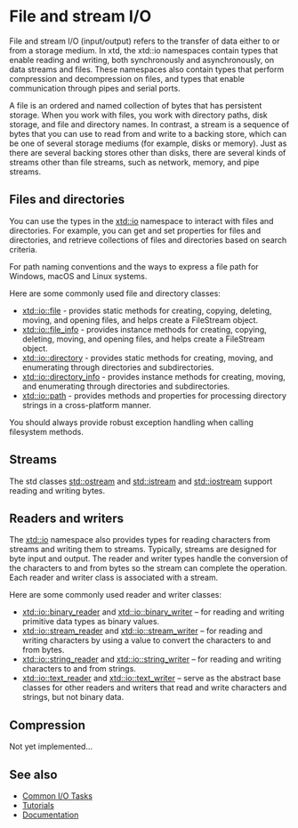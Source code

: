 # File and stream I/O

File and stream I/O (input/output) refers to the transfer of data either to or from a storage medium. In xtd, the xtd::io namespaces contain types that enable reading and writing, both synchronously and asynchronously, on data streams and files. These namespaces also contain types that perform compression and decompression on files, and types that enable communication through pipes and serial ports.

A file is an ordered and named collection of bytes that has persistent storage. When you work with files, you work with directory paths, disk storage, and file and directory names. In contrast, a stream is a sequence of bytes that you can use to read from and write to a backing store, which can be one of several storage mediums (for example, disks or memory). Just as there are several backing stores other than disks, there are several kinds of streams other than file streams, such as network, memory, and pipe streams.

## Files and directories

You can use the types in the [xtd::io](https://gammasoft71.github.io/xtd/reference_guides/latest/group__io.html) namespace to interact with files and directories. For example, you can get and set properties for files and directories, and retrieve collections of files and directories based on search criteria.

For path naming conventions and the ways to express a file path for Windows, macOS and Linux systems.

Here are some commonly used file and directory classes:

* [xtd::io::file](https://gammasoft71.github.io/xtd/reference_guides/latest/classxtd_1_1io_1_1file.html) - provides static methods for creating, copying, deleting, moving, and opening files, and helps create a FileStream object.
* [xtd::io::file_info](https://gammasoft71.github.io/xtd/reference_guides/latest/classxtd_1_1io_1_1file__info.html) - provides instance methods for creating, copying, deleting, moving, and opening files, and helps create a FileStream object.
* [xtd::io::directory](https://gammasoft71.github.io/xtd/reference_guides/latest/classxtd_1_1io_1_1directory.html) - provides static methods for creating, moving, and enumerating through directories and subdirectories.
* [xtd::io::directory_info](https://gammasoft71.github.io/xtd/reference_guides/latest/classxtd_1_1io_1_1directory__info.html) - provides instance methods for creating, moving, and enumerating through directories and subdirectories.
* [xtd::io::path](https://gammasoft71.github.io/xtd/reference_guides/latest/classxtd_1_1io_1_1path.html) - provides methods and properties for processing directory strings in a cross-platform manner.

You should always provide robust exception handling when calling filesystem methods. 

## Streams

The std classes [std::ostream](https://en.cppreference.com/w/cpp/io/basic_ostream) and [std::istream](https://en.cppreference.com/w/cpp/io/basic_istream) and [std::iostream](https://en.cppreference.com/w/cpp/io/basic_iostream) support reading and writing bytes.

## Readers and writers

The [xtd::io](https://gammasoft71.github.io/xtd/reference_guides/latest/group__io.html) namespace also provides types for reading characters from streams and writing them to streams. Typically, streams are designed for byte input and output. The reader and writer types handle the conversion of the characters to and from bytes so the stream can complete the operation. Each reader and writer class is associated with a stream.

Here are some commonly used reader and writer classes:

* [xtd::io::binary_reader](https://gammasoft71.github.io/xtd/reference_guides/latest/group__io.html) and [xtd::io::binary_writer](https://gammasoft71.github.io/xtd/reference_guides/latest/group__io.html) – for reading and writing primitive data types as binary values.
* [xtd::io::stream_reader](https://gammasoft71.github.io/xtd/reference_guides/latest/classxtd_1_1io_1_1stream__reader.html) and [xtd::io::stream_writer](https://gammasoft71.github.io/xtd/reference_guides/latest/classxtd_1_1io_1_1stream__writer.html) – for reading and writing characters by using a value to convert the characters to and from bytes.
* [xtd::io::string_reader](https://gammasoft71.github.io/xtd/reference_guides/latest/classxtd_1_1io_1_1string__reader.html) and [xtd::io::string_writer](https://gammasoft71.github.io/xtd/reference_guides/latest/classxtd_1_1io_1_1string__writer.html) – for reading and writing characters to and from strings.
* [xtd::io::text_reader](https://gammasoft71.github.io/xtd/reference_guides/latest/classxtd_1_1io_1_1text__reader.html) and [xtd::io::text_writer](https://gammasoft71.github.io/xtd/reference_guides/latest/classxtd_1_1io_1_1text__writer.html) – serve as the abstract base classes for other readers and writers that read and write characters and strings, but not binary data.

## Compression

Not yet implemented...

## See also

* [Common I/O Tasks](/docs/documentation/guides/xtd.core/common_io_tasks)
* [Tutorials](/docs/documentation/guides/Overview/Tutorials)
* [Documentation](/docs/documentation)

[//]: # (https://docs.microsoft.com/en-us/dotnet/standard/io/)
